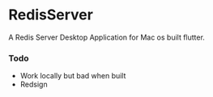 # RedisServer

A Redis Server Desktop Application for Mac os built flutter.


### Todo
- Work locally  but bad when built
- Redsign



